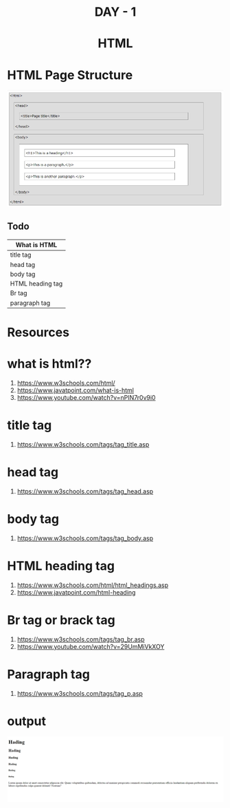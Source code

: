 # <div align="center" >DAY - 1</div>

# <div align="center">HTML</div>

# HTML Page Structure
![Image of Day-1](https://github.com/madhukarmayank/100DAYOFCODE/blob/main/Day%20-%201/img.jpg)

## Todo
What is HTML | 
------------ | 
title tag |
head tag |
body tag |
HTML heading tag   |
Br tag |
paragraph tag |


# Resources
# what is html??
1.  <a href="https://www.w3schools.com/html/">https://www.w3schools.com/html/</a>
2.  <a href="https://www.javatpoint.com/what-is-html">https://www.javatpoint.com/what-is-html</a>
3.  <a href="https://www.youtube.com/watch?v=nPIN7r0v9i0">https://www.youtube.com/watch?v=nPIN7r0v9i0</a>

# title tag 
1. <a href="https://www.w3schools.com/tags/tag_title.asp">https://www.w3schools.com/tags/tag_title.asp</a>

# head tag
1. <a href="https://www.w3schools.com/tags/tag_head.asp">https://www.w3schools.com/tags/tag_head.asp</a>

# body tag
1. <a href="https://www.w3schools.com/tags/tag_body.asp">https://www.w3schools.com/tags/tag_body.asp</a>

# HTML heading tag 
1. <a href="https://www.w3schools.com/html/html_headings.asp">https://www.w3schools.com/html/html_headings.asp</a>
2. <a href="https://www.javatpoint.com/html-heading">https://www.javatpoint.com/html-heading</a>

# Br tag or brack tag
1. <a href="https://www.w3schools.com/tags/tag_br.asp">https://www.w3schools.com/tags/tag_br.asp</a>
2. <a herf="https://www.youtube.com/watch?v=29UmMiVkXOY">https://www.youtube.com/watch?v=29UmMiVkXOY</a>

# Paragraph tag
1. <a href="https://www.w3schools.com/tags/tag_p.asp">https://www.w3schools.com/tags/tag_p.asp</a>


# output 
![Image of Day-1](https://github.com/madhukarmayank/100DAYOFCODE/blob/main/Day%20-%201/output.jpg)
